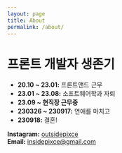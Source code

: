```yaml
---
layout: page
title: About
permalink: /about/
---
```


# 프론트 개발자 생존기

- **20.10 ~ 23.01:** 프론트앤드 근무
- **23.01 ~ 23.08:** 소프트웨어학과 자퇴
- **23.09 ~ 현직장 근무중**
- **230326 ~ 230917:** 연애를 마치고
- **230918:** 결혼!

**Instagram:** [outsidepixce](https://www.instagram.com/outsidepixce/)  
**Email:** [insidepixce@gmail.com](mailto:insidepixce@gmail.com)
